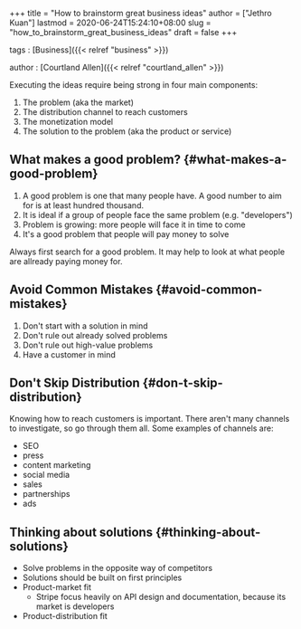+++
title = "How to brainstorm great business ideas"
author = ["Jethro Kuan"]
lastmod = 2020-06-24T15:24:10+08:00
slug = "how_to_brainstorm_great_business_ideas"
draft = false
+++

tags
: [Business]({{< relref "business" >}})

author
: [Courtland Allen]({{< relref "courtland_allen" >}})

Executing the ideas require being strong in four main components:

1.  The problem (aka the market)
2.  The distribution channel to reach customers
3.  The monetization model
4.  The solution to the problem (aka the product or service)

## What makes a good problem? {#what-makes-a-good-problem}

1.  A good problem is one that many people have. A good number to aim
    for is at least hundred thousand.
2.  It is ideal if a group of people face the same problem (e.g. "developers")
3.  Problem is growing: more people will face it in time to come
4.  It's a good problem that people will pay money to solve

Always first search for a good problem. It may help to look at what
people are allready paying money for.

## Avoid Common Mistakes {#avoid-common-mistakes}

1.  Don't start with a solution in mind
2.  Don't rule out already solved problems
3.  Don't rule out high-value problems
4.  Have a customer in mind

## Don't Skip Distribution {#don-t-skip-distribution}

Knowing how to reach customers is important. There aren't many
channels to investigate, so go through them all. Some examples of
channels are:

- SEO
- press
- content marketing
- social media
- sales
- partnerships
- ads

## Thinking about solutions {#thinking-about-solutions}

- Solve problems in the opposite way of competitors
- Solutions should be built on first principles
- Product-market fit
  - Stripe focus heavily on API design and documentation, because its
    market is developers
- Product-distribution fit
